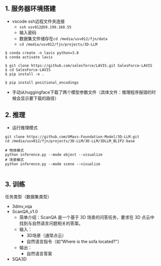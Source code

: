 ## 1. 服务器环境搭建

- vscode ssh远程文件夹连接
	- `ssh usv012@58.199.168.55`
	- 输入密码
	- 数据集文件储存在`cd /media/usv012/fjn/data`
	- `cd /media/usv012/fjn/projects/3D-LLM`

```
$ conda create -n lavis python=3.8
$ conda activate lavis

$ git clone https://github.com/salesforce/LAVIS.git SalesForce-LAVIS
$ cd SalesForce-LAVIS
$ pip install -e .

$ pip install positional_encodings

```

- 手动从huggingface下载了两个模型参数文件（具体文件：推理程序报错的时候会显示要下载的路径）

## 2. 推理

- 运行推理模式
```
git clone https://github.com/UMass-Foundation-Model/3D-LLM.git
cd /media/usv012/fjn/projects/3D-LLM/3D-LLM/3DLLM_BLIP2-base

# 物体模式
python inference.py --mode object --visualize
# 场景模式
python inference.py --mode scene --visualize


```

## 3. 训练

任务类型（数据集类型）
- 3dmv_vqa
- ScanQA_v1.0
	- 简单介绍：ScanQA 是一个基于 3D 场景的问答任务，要求在 3D 点云中找到与自然语言问题相关的答案。
	- 输入：
		- 3D场景（通常点云）
		- 自然语言指令（如“Where is the sofa located?”）
	- 输出：
		- 自然语言答案
- SQA3D







